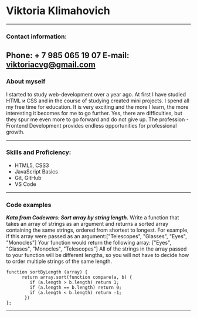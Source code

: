 # **Viktoria Klimahovich**
------------------------------
### **Contact information:**
**Phone:** + 7 985 065 19 07 
**E-mail:** viktoriacvg@gmail.com
------------------------------
### **About myself**
I started to study web-development over a year ago. At first I have studied HTML и CSS and in the course of studying created mini projects. I spend all my free time for education. It is very exciting and the more I learn, the more interesting it becomes for me to go further. Yes, there are difficulties, but they spur me even more to go forward and do not give up. The profession - Frontend Development provides endless opportunities for professional growth.

--------------------------------
### **Skills and Proficiency:**
+ HTML5, CSS3
+ JavaScript Basics
+ Git, GitHub
+ VS Code
------------------------------
### **Code examples**
***Kata from Codewars: Sort array by string length.***
Write a function that takes an array of strings as an argument and returns a sorted array containing the same strings, ordered from shortest to longest.
For example, if this array were passed as an argument:["Telescopes", "Glasses", "Eyes", "Monocles"]
Your function would return the following array: ["Eyes", "Glasses", "Monocles", "Telescopes"]
All of the strings in the array passed to your function will be different lengths, so you will not have to decide how to order multiple strings of the same length.
```
function sortByLength (array) {
      return array.sort(function compare(a, b) {
         if (a.length > b.length) return 1;
         if (a.length == b.length) return 0; 
         if (a.length < b.length) return -1;
       })
};
```
------------------------------